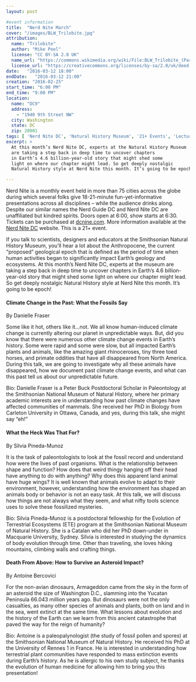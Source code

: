 ```yaml
---
layout: post

#event information
title:  "Nerd Nite March"
cover: "/images/BLW_Trilobite.jpg"
attribution:
  name: "Trilobite"
  author: "Mike Peel"
  license: "CC BY-SA 2.0 UK"
  name_url: "https://commons.wikimedia.org/wiki/File:BLW_Trilobite_(Paradoxides_sp.).jpg"
  license_url: "https://creativecommons.org/licenses/by-sa/2.0/uk/deed.en"
date:   "2016-03-12 18:00"
endDate:   "2016-03-12 21:00"
creation: "2016-02-25"
start_time: "6:00 PM"
end_time: "9:00 PM"
location:
  name: "DC9"
  address:
    - "1940 9th Street NW"
  city: Washington
  state: DC
  zip: 20001
tags: [ 'Nerd Nite DC', 'Natural History Museum', '21+ Events', 'Lectures' ]
excerpt: >
  At this month’s Nerd Nite DC, experts at the Natural History Museum
  are taking a step back in deep time to uncover chapters
  in Earth’s 4.6 billion-year-old story that might shed some
  light on where our chapter might lead. So get deeply nostalgic
  Natural History style at Nerd Nite this month. It’s going to be epoch!

---
```


Nerd Nite is a monthly event held in more than 75 cities across the globe during which several folks give 18-21-minute fun-yet-informative presentations across all disciplines – while the audience drinks along. Despite our similar names the Nerd Guide DC and Nerd Nite DC are unaffiliated but kindred spirits. Doors open at 6:00, show starts at 6:30. Tickets can be purchased at [dcnine.com](http://dcnine.com). More information available at the [Nerd Nite DC](https://dc.nerdnite.com) website. This is a 21+ event.

If you talk to scientists, designers and educators at the Smithsonian Natural History Museum, you’ll hear a lot about the Anthropocene, the current “proposed” geological epoch that is defined as the period of time when human activities began to significantly impact Earth’s geology and ecosystems. At this month’s Nerd Nite DC, experts at the museum are taking a step back in deep time to uncover chapters in Earth’s 4.6 billion-year-old story that might shed some light on where our chapter might lead. So get deeply nostalgic Natural History style at Nerd Nite this month. It’s going to be epoch!

#### Climate Change in the Past: What the Fossils Say

By Danielle Fraser

Some like it hot, others like it...not. We all know human-induced climate change is currently altering our planet in unpredictable ways. But, did you know that there were numerous other climate change events in Earth’s history. Some were rapid and some were slow, but all impacted Earth’s plants and animals, like the amazing giant rhinoceroses, tiny three toed horses, and primate oddities that have all disappeared from North America. During this talk, we are going to investigate why all these animals have disappeared, how we document past climate change events, and what can this past tell us about our unpredictable future.

Bio: Danielle Fraser is a Peter Buck Postdoctoral Scholar in Paleontology at the Smithsonian National Museum of Natural History, where her primary academic interests are in understanding how past climate changes have affected communities of mammals. She received her PhD in Biology from Carleton University in Ottawa, Canada, and yes, during this talk, she might say “eh!”

#### What the Heck Was That For?  

By Silvia Pineda-Munoz

It is the task of paleontologists to look at the fossil record and understand how were the lives of past organisms. What is the relationship between shape and function? How does that weird thingy hanging off their head have anything to do with anything? Why does this apparent land animal have huge wings? It is well known that animals evolve to adapt to their environment, however, understanding how the environment has shaped an animals body or behavior is not an easy task. At this talk, we will discuss how things are not always what they seem, and what nifty tools science uses to solve these fossilized mysteries.

Bio: Silvia Pineda-Munoz is a postdoctoral fellowship for the Evolution of Terrestrial Ecosystems (ETE) program at the Smithsonian National Museum of Natural History. She is a Catalan who did her PhD down-under in Macquarie University, Sydney. Sílvia is interested in studying the dynamics of body evolution through time. Other than traveling, she loves hiking mountains, climbing walls and crafting things.

#### Death From Above: How to Survive an Asteroid Impact?

By Antoine Bercovici

For the non-avian dinosaurs, Armageddon came from the sky in the form of an asteroid the size of Washington D.C., slamming into the Yucatan Peninsula 66.043 million years ago. But dinosaurs were not the only casualties, as many other species of animals and plants, both on land and in the sea, went extinct at the same time. What lessons about evolution and the history of the Earth can we learn from this ancient catastrophe that paved the way for the reign of humanity?

Bio: Antoine is a paleopalynologist (the study of fossil pollen and spores) at the Smithsonian National Museum of Natural History. He received his PhD at the University of Rennes 1 in France. He is interested in understanding how terrestrial plant communities have responded to mass extinction events during Earth’s history. As he is allergic to his own study subject, he thanks the evolution of human medicine for allowing him to bring you this presentation!
